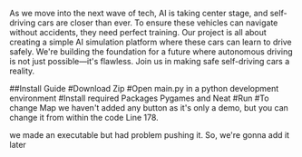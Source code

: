 As we move into the next wave of tech, AI is taking center stage, and self-driving cars are closer than ever. To ensure these vehicles can navigate without accidents, they need perfect training.
Our project is all about creating a simple AI simulation platform where these cars can learn to drive safely.
We're building the foundation for a future where autonomous driving is not just possible—it's flawless. Join us in making safe self-driving cars a reality.


##Install Guide
#Download Zip
#Open main.py in a python development environment
#Install required Packages Pygames and Neat
#Run
#To change Map we haven't added any button as it's only a demo, but you can change it from within the code Line 178.

we made an executable but had problem pushing it. So, we're gonna add it later
